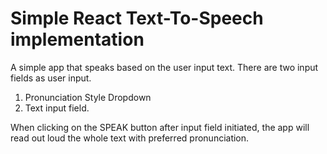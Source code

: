 # Simple React Text-To-Speech implementation

A simple app that speaks based on the user input text.
There are two input fields as user input.

1. Pronunciation Style Dropdown
2. Text input field.

When clicking on the SPEAK button after input field initiated, the app will read out loud the whole text with preferred pronunciation.
